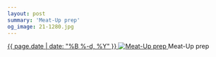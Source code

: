 ```yaml
---
layout: post
summary: 'Meat-Up prep'
og_image: 21-1280.jpg
---
```


<p>
 <time>
  <a href="/21">
   {{ page.date | date: "%B %-d, %Y" }}
  </a>
 </time>
 <a href="/21">
  <img alt="Meat-Up prep" data-taken="8/24/2013" sizes="(min-width: 700px) 50vw, calc(100vw - 2rem)" src="{{ site.assets_url }}/21-640.jpg" srcset="{{ site.assets_url }}/21-1280.jpg 1280w, {{ site.assets_url }}/21-960.jpg 960w, {{ site.assets_url }}/21-640.jpg 640w, {{ site.assets_url }}/21-320.jpg 320w"/>
 </a>
 <span>
  Meat-Up prep
 </span>
</p>
